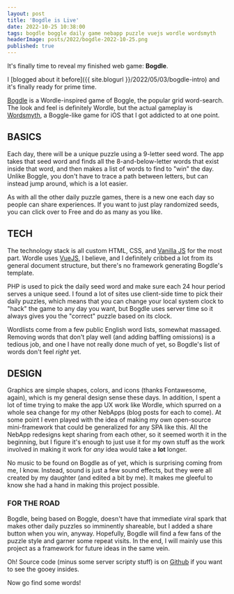 ```yaml
---
layout: post
title: 'Bogdle is Live'
date: 2022-10-25 10:38:00
tags: bogdle boggle daily game nebapp puzzle vuejs wordle wordsmyth
headerImage: posts/2022/bogdle-2022-10-25.png
published: true
---
```


It's finally time to reveal my finished web game: **Bogdle**.

I [blogged about it before]({{ site.blogurl }}/2022/05/03/bogdle-intro) and it's finally ready for prime time.

<!--more-->

[Bogdle](https://bogdle.neb.host) is a Wordle-inspired game of Boggle, the popular grid word-search. The look and feel is definitely Wordle, but the actual gameplay is [Wordsmyth](https://apps.apple.com/us/app/wordsmyth-a-daily-word-game/id1534959553), a Boggle-like game for iOS that I got addicted to at one point.

## BASICS

Each day, there will be a unique puzzle using a 9-letter seed word. The app takes that seed word and finds all the 8-and-below-letter words that exist inside that word, and then makes a list of words to find to "win" the day. Unlike Boggle, you don't have to trace a path between letters, but can instead jump around, which is a lot easier.

As with all the other daily puzzle games, there is a new one each day so people can share experiences. If you want to just play randomized seeds, you can click over to Free and do as many as you like.

## TECH

The technology stack is all custom HTML, CSS, and [Vanilla JS](http://vanilla-js.com) for the most part. Wordle uses [VueJS](https://vuejs.org), I believe, and I definitely cribbed a lot from its general document structure, but there's no framework generating Bogdle's template.

PHP is used to pick the daily seed word and make sure each 24 hour period serves a unique seed. I found a lot of sites use client-side time to pick their daily puzzles, which means that you can change your local system clock to "hack" the game to any day you want, but Bogdle uses server time so it always gives you the "correct" puzzle based on its clock.

Wordlists come from a few public English word lists, somewhat massaged. Removing words that don't play well (and adding baffling omissions) is a tedious job, and one I have not really done much of yet, so Bogdle's list of words don't feel _right_ yet.

## DESIGN

Graphics are simple shapes, colors, and icons (thanks Fontawesome, again), which is my general design sense these days. In addition, I spent a lot of time trying to make the app UX work like Wordle, which spurred on a whole sea change for my other NebApps (blog posts for each to come). At some point I even played with the idea of making my own open-source mini-framework that could be generalized for any SPA like this. All the NebApp redesigns kept sharing from each other, so it seemed worth it in the beginning, but I figure it's enough to just use it for my own stuff as the work involved in making it work for _any_ idea would take a **lot** longer.

No music to be found on Bogdle as of yet, which is surprising coming from me, I know. Instead, sound is just a few sound effects, but they were all created by my daughter (and edited a bit by me). It makes me gleeful to know she had a hand in making this project possible.

### FOR THE ROAD

Bogdle, being based on Boggle, doesn't have that immediate viral spark that makes other daily puzzles so imminently shareable, but I added a share button when you win, anyway. Hopefully, Bogdle will find a few fans of the puzzle style and garner some repeat visits. In the end, I will mainly use this project as a framework for future ideas in the same vein.

Oh! Source code (minus some server scripty stuff) is on [Github](https://github.com/michaelchadwick/bogdle) if you want to see the gooey insides.

Now go find some words!
